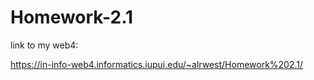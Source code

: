 # Homework-2.1
 
link to my web4:

https://in-info-web4.informatics.iupui.edu/~alrwest/Homework%202.1/
